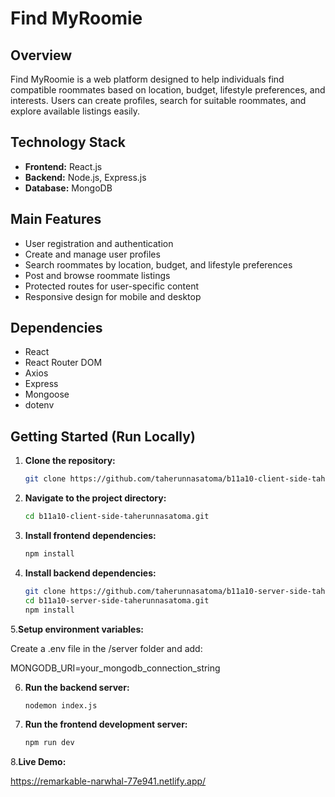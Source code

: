 # Find MyRoomie

## Overview
Find MyRoomie is a web platform designed to help individuals find compatible roommates based on location, budget, lifestyle preferences, and interests. Users can create profiles, search for suitable roommates, and explore available listings easily.



## Technology Stack
- **Frontend:** React.js  
- **Backend:** Node.js, Express.js  
- **Database:** MongoDB  


## Main Features
- User registration and authentication  
- Create and manage user profiles  
- Search roommates by location, budget, and lifestyle preferences  
- Post and browse roommate listings  
- Protected routes for user-specific content  
- Responsive design for mobile and desktop

## Dependencies
- React  
- React Router DOM  
- Axios  
- Express  
- Mongoose  
- dotenv  


## Getting Started (Run Locally)

1. **Clone the repository:**  
   ```bash
   git clone https://github.com/taherunnasatoma/b11a10-client-side-taherunnasatoma.git

 2. **Navigate to the project directory:**
    ```bash
    cd b11a10-client-side-taherunnasatoma.git
3. **Install frontend dependencies:**
      ```bash
      npm install

4. **Install backend dependencies:**
      ```bash
      git clone https://github.com/taherunnasatoma/b11a10-server-side-taherunnasatoma.git
      cd b11a10-server-side-taherunnasatoma.git
      npm install

5.**Setup environment variables:**
   
   Create a .env file in the /server folder and add:

   MONGODB_URI=your_mongodb_connection_string

6. **Run the backend server:**
   ```bash
   nodemon index.js

7. **Run the frontend development server:**
   ```bash
   npm run dev

8.**Live Demo:**

https://remarkable-narwhal-77e941.netlify.app/



